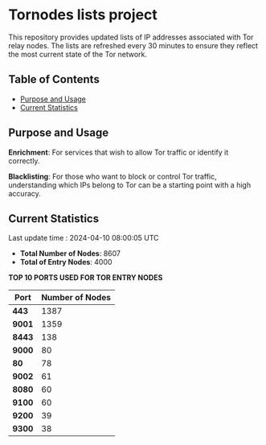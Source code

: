 # Tornodes lists project

This repository provides updated lists of IP addresses associated with Tor relay nodes. The lists are refreshed every 30 minutes to ensure they reflect the most current state of the Tor network.

## Table of Contents

- [Purpose and Usage](#purpose-and-usage)
- [Current Statistics](#current-statistics)


## Purpose and Usage

**Enrichment**: For services that wish to allow Tor traffic or identify it correctly.

**Blacklisting**: For those who want to block or control Tor traffic, understanding which IPs belong to Tor can be a starting point with a high accuracy.

## Current Statistics

Last update time : 2024-04-10 08:00:05 UTC

- **Total Number of Nodes**: 8607
- **Total of Entry Nodes**: 4000

**TOP 10 PORTS USED FOR TOR ENTRY NODES**

| **Port** | **Number of Nodes** |
|------|-----------------|
| **443**   | 1387  |
| **9001**   | 1359  |
| **8443**   | 138  |
| **9000**   | 80  |
| **80**   | 78  |
| **9002**   | 61  |
| **8080**   | 60  |
| **9100**   | 60  |
| **9200**   | 39  |
| **9300**   | 38  |

